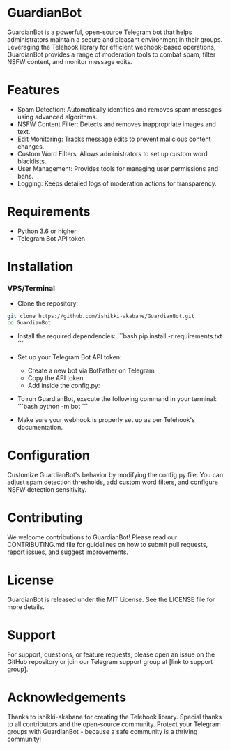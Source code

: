 # GuardianBot
GuardianBot is a powerful, open-source Telegram bot that helps administrators maintain a secure and pleasant environment in their groups. Leveraging the Telehook library for efficient webhook-based operations, GuardianBot provides a range of moderation tools to combat spam, filter NSFW content, and monitor message edits.

# Features
- Spam Detection: Automatically identifies and removes spam messages using advanced algorithms.
- NSFW Content Filter: Detects and removes inappropriate images and text.
- Edit Monitoring: Tracks message edits to prevent malicious content changes.
- Custom Word Filters: Allows administrators to set up custom word blacklists.
- User Management: Provides tools for managing user permissions and bans.
- Logging: Keeps detailed logs of moderation actions for transparency.

# Requirements
- Python 3.6 or higher
- Telegram Bot API token

# Installation
### VPS/Terminal
- Clone the repository:
```bash
git clone https://github.com/ishikki-akabane/GuardianBot.git
cd GuardianBot
```
- Install the required dependencies:
´´´bash
pip install -r requirements.txt
´´´
- Set up your Telegram Bot API token:
  - Create a new bot via BotFather on Telegram
  - Copy the API token
  - Add inside the config.py:

- To run GuardianBot, execute the following command in your terminal:
´´´bash
python -m bot
´´´
- Make sure your webhook is properly set up as per Telehook's documentation.
# Configuration
Customize GuardianBot's behavior by modifying the config.py file. You can adjust spam detection thresholds, add custom word filters, and configure NSFW detection sensitivity.

# Contributing
We welcome contributions to GuardianBot! Please read our CONTRIBUTING.md file for guidelines on how to submit pull requests, report issues, and suggest improvements.
# License
GuardianBot is released under the MIT License. See the LICENSE file for more details.
# Support
For support, questions, or feature requests, please open an issue on the GitHub repository or join our Telegram support group at [link to support group].
# Acknowledgements
Thanks to ishikki-akabane for creating the Telehook library.
Special thanks to all contributors and the open-source community.
Protect your Telegram groups with GuardianBot - because a safe community is a thriving community!
